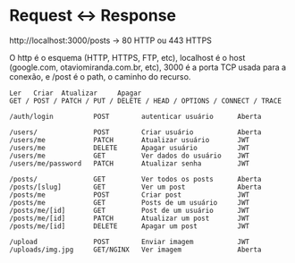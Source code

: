 # Request <-> Response

http://localhost:3000/posts -> 80 HTTP ou 443 HTTPS

O http é o esquema (HTTP, HTTPS, FTP, etc), localhost é o host (google.com,
otaviomiranda.com.br, etc), 3000 é a porta TCP usada para a conexão, e /post é o
path, o caminho do recurso.

```
Ler   Criar  Atualizar     Apagar
GET / POST / PATCH / PUT / DELETE / HEAD / OPTIONS / CONNECT / TRACE

/auth/login          POST        autenticar usuário      Aberta

/users/              POST        Criar usuário           Aberta
/users/me            PATCH       Atualizar usuário       JWT
/users/me            DELETE      Apagar usuário          JWT
/users/me            GET         Ver dados do usuário    JWT
/users/me/password   PATCH       Atualizar senha         JWT

/posts/              GET         Ver todos os posts      Aberta
/posts/[slug]        GET         Ver um post             Aberta
/posts/me            POST        Criar post              JWT
/posts/me            GET         Posts de um usuário     JWT
/posts/me/[id]       GET         Post de um usuário      JWT
/posts/me/[id]       PATCH       Atualizar um post       JWT
/posts/me/[id]       DELETE      Apagar um post          JWT

/upload              POST        Enviar imagem           JWT
/uploads/img.jpg     GET/NGINX   Ver imagem              Aberta
```
